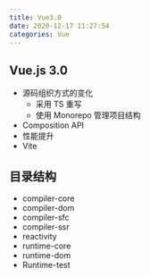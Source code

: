 ```yaml
---
title: Vue3.0
date: 2020-12-17 11:27:54
categories: Vue
---
```


## Vue.js 3.0

* 源码组织方式的变化
  * 采用 TS 重写
  * 使用 Monorepo 管理项目结构
* Composition API
* 性能提升
* Vite

## 目录结构

* compiler-core
* compiler-dom
* compiler-sfc
* compiler-ssr
* reactivity
* runtime-core
* runtime-dom
* Runtime-test
